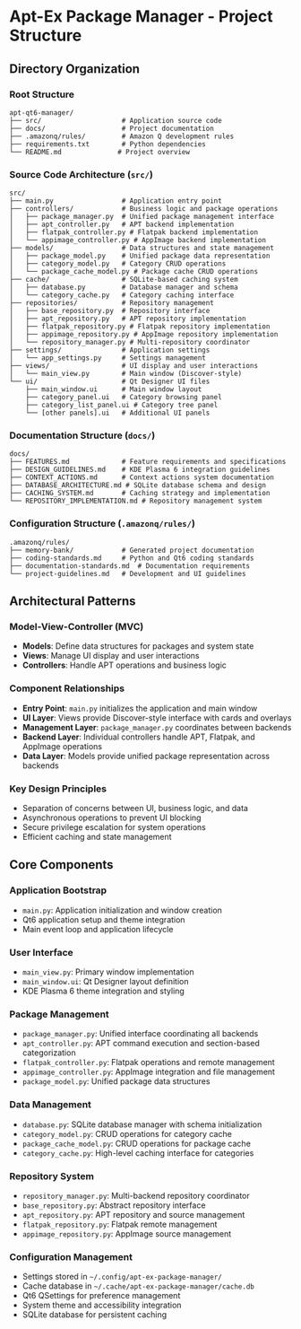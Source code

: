 # Apt-Ex Package Manager - Project Structure

## Directory Organization

### Root Structure
```
apt-qt6-manager/
├── src/                    # Application source code
├── docs/                   # Project documentation
├── .amazonq/rules/         # Amazon Q development rules
├── requirements.txt        # Python dependencies
└── README.md              # Project overview
```

### Source Code Architecture (`src/`)
```
src/
├── main.py                 # Application entry point
├── controllers/            # Business logic and package operations
│   ├── package_manager.py  # Unified package management interface
│   ├── apt_controller.py   # APT backend implementation
│   ├── flatpak_controller.py # Flatpak backend implementation
│   └── appimage_controller.py # AppImage backend implementation
├── models/                 # Data structures and state management
│   ├── package_model.py    # Unified package data representation
│   ├── category_model.py   # Category CRUD operations
│   └── package_cache_model.py # Package cache CRUD operations
├── cache/                  # SQLite-based caching system
│   ├── database.py         # Database manager and schema
│   └── category_cache.py   # Category caching interface
├── repositories/           # Repository management
│   ├── base_repository.py  # Repository interface
│   ├── apt_repository.py   # APT repository implementation
│   ├── flatpak_repository.py # Flatpak repository implementation
│   ├── appimage_repository.py # AppImage repository implementation
│   └── repository_manager.py # Multi-repository coordinator
├── settings/               # Application settings
│   └── app_settings.py     # Settings management
├── views/                  # UI display and user interactions
│   └── main_view.py        # Main window (Discover-style)
└── ui/                     # Qt Designer UI files
    ├── main_window.ui      # Main window layout
    ├── category_panel.ui   # Category browsing panel
    ├── category_list_panel.ui # Category tree panel
    └── [other panels].ui   # Additional UI panels
```

### Documentation Structure (`docs/`)
```
docs/
├── FEATURES.md             # Feature requirements and specifications
├── DESIGN_GUIDELINES.md    # KDE Plasma 6 integration guidelines
├── CONTEXT_ACTIONS.md      # Context actions system documentation
├── DATABASE_ARCHITECTURE.md # SQLite database schema and design
├── CACHING_SYSTEM.md       # Caching strategy and implementation
└── REPOSITORY_IMPLEMENTATION.md # Repository management system
```

### Configuration Structure (`.amazonq/rules/`)
```
.amazonq/rules/
├── memory-bank/            # Generated project documentation
├── coding-standards.md     # Python and Qt6 coding standards
├── documentation-standards.md  # Documentation requirements
└── project-guidelines.md   # Development and UI guidelines
```

## Architectural Patterns

### Model-View-Controller (MVC)
- **Models**: Define data structures for packages and system state
- **Views**: Manage UI display and user interactions
- **Controllers**: Handle APT operations and business logic

### Component Relationships
- **Entry Point**: `main.py` initializes the application and main window
- **UI Layer**: Views provide Discover-style interface with cards and overlays
- **Management Layer**: `package_manager.py` coordinates between backends
- **Backend Layer**: Individual controllers handle APT, Flatpak, and AppImage operations
- **Data Layer**: Models provide unified package representation across backends

### Key Design Principles
- Separation of concerns between UI, business logic, and data
- Asynchronous operations to prevent UI blocking
- Secure privilege escalation for system operations
- Efficient caching and state management

## Core Components

### Application Bootstrap
- `main.py`: Application initialization and window creation
- Qt6 application setup and theme integration
- Main event loop and application lifecycle

### User Interface
- `main_view.py`: Primary window implementation
- `main_window.ui`: Qt Designer layout definition
- KDE Plasma 6 theme integration and styling

### Package Management
- `package_manager.py`: Unified interface coordinating all backends
- `apt_controller.py`: APT command execution and section-based categorization
- `flatpak_controller.py`: Flatpak operations and remote management
- `appimage_controller.py`: AppImage integration and file management
- `package_model.py`: Unified package data structures

### Data Management
- `database.py`: SQLite database manager with schema initialization
- `category_model.py`: CRUD operations for category cache
- `package_cache_model.py`: CRUD operations for package cache
- `category_cache.py`: High-level caching interface for categories

### Repository System
- `repository_manager.py`: Multi-backend repository coordinator
- `base_repository.py`: Abstract repository interface
- `apt_repository.py`: APT repository and source management
- `flatpak_repository.py`: Flatpak remote management
- `appimage_repository.py`: AppImage source management

### Configuration Management
- Settings stored in `~/.config/apt-ex-package-manager/`
- Cache database in `~/.cache/apt-ex-package-manager/cache.db`
- Qt6 QSettings for preference management
- System theme and accessibility integration
- SQLite database for persistent caching